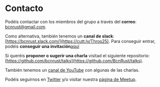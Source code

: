 # Contacto

Podéis contactar con los miembros del grupo a través del **correo**: [bcnrust@gmail.com](mailto:bcnrust@gmail.com).

Como alternativa, también tenemos un **canal de slack**: [https://bcnrust.slack.com/](https://cutt.ly/Thros25). Para conseguir entrar, podéis **conseguir una invitación**[aquí](https://bcnrust.herokuapp.com/)

Si queréis **proponer o sugerir una charla** visitad el siguiente repositorio: [https://github.com/bcnrust/talks](https://github.com/BcnRust/talks).

También tenemos un [canal de YouTube](https://www.youtube.com/channel/UCSAvqBukLngTP0PWdJt9NzA) con algunas de las charlas.

Podéis seguirnos en [Twitter](https://twitter.com/bcnrust) y/o visitar nuestra [página de Meetup](https://www.meetup.com/es-ES/BcnRust/).
